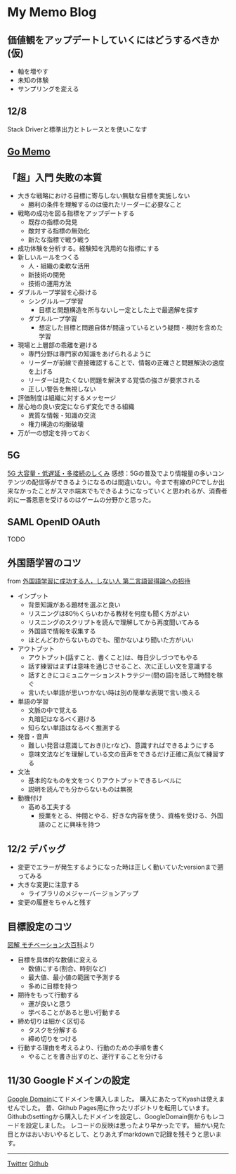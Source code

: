 # My Memo Blog

## 価値観をアップデートしていくにはどうするべきか(仮)
* 軸を増やす
* 未知の体験
* サンプリングを変える

## 12/8
Stack Driverと標準出力とトレースとを使いこなす

## [Go Memo](Go/Golang.md)

## 「超」入門 失敗の本質
* 大きな戦略における目標に寄与しない無駄な目標を実施しない
  * 勝利の条件を理解するのは優れたリーダーに必要なこと
* 戦略の成功を図る指標をアップデートする
  * 既存の指標の発見
  * 敵対する指標の無効化
  * 新たな指標で戦う戦う
* 成功体験を分析する。経験知を汎用的な指標にする
* 新しいルールをつくる
  * 人・組織の柔軟な活用
  * 新技術の開発
  * 技術の運用方法
* ダブルループ学習を心掛ける
  * シングルループ学習
    * 目標と問題構造を所与ないし一定とした上で最適解を探す
  * ダブルループ学習
    * 想定した目標と問題自体が間違っているという疑問・検討を含めた学習
* 現場と上層部の乖離を避ける
  * 専門分野は専門家の知識をあげられるように
  * リーダーが前線で直接確認することで、情報の正確さと問題解決の速度を上げる
  * リーダーは見たくない問題を解決する覚悟の強さが要求される
  * 正しい警告を無視しない
* 評価制度は組織に対するメッセージ
* 居心地の良い安定にならず変化できる組織
  * 異質な情報・知識の交流
  * 権力構造の均衡破壊
* 万が一の想定を持っておく

## 5G
[5G 大容量・低遅延・多接続のしくみ](https://www.amazon.co.jp/dp/B08CDN21X7/)
感想：5Gの普及でより情報量の多いコンテンツの配信等ができるようになるのは間違いない。今まで有線のPCでしか出来なかったことがスマホ端末でもできるようになっていくと思われるが、消費者的に一番恩恵を受けるのはゲームの分野かと思った。

## SAML OpenID OAuth
TODO

## 外国語学習のコツ
from [外国語学習に成功する人，しない人 第二言語習得論への招待](https://www.iwanami.co.jp/book/b265858.html)
* インプット
  * 背景知識がある題材を選ぶと良い
  * リスニングは80％くらいわかる教材を何度も聞く方がよい
  * リスニングのスクリプトを読んで理解してから再度聞いてみる
  * 外国語で情報を収集する
  * ほとんどわからないものでも、聞かないより聞いた方がいい
* アウトプット
  * アウトプット(話すこと、書くこと)は、毎日少しづつでもやる
  * 話す練習はまずは意味を通じさせること、次に正しい文を意識する
  * 話すときにコミュニケーションストラテジー(間の語)を話して時間を稼ぐ
  * 言いたい単語が思いつかない時は別の簡単な表現で言い換える
* 単語の学習
  * 文脈の中で覚える
  * 丸暗記はなるべく避ける
  * 知らない単語はなるべく推測する
* 発音・音声
  * 難しい発音は意識しておき(lとrなど)、意識すればできるようにする
  * 意味文法などを理解している文の音声をできるだけ正確に真似て練習する
* 文法
  * 基本的なものを文をつくりアウトプットできるレベルに
  * 説明を読んでも分からないものは無視
* 動機付け
  * 高める工夫する
    * 授業をとる、仲間とやる、好きな内容を使う、資格を受ける、外国語のことに興味を持つ

## 12/2 デバッグ
* 変更でエラーが発生するようになった時は正しく動いていたversionまで遡ってみる
* 大きな変更に注意する
  * ライブラリのメジャーバージョンアップ
* 変更の履歴をちゃんと残す

## 目標設定のコツ
[図解 モチベーション大百科](https://www.amazon.co.jp/dp/B0748CWPVS)より
* 目標を具体的な数値に変える
  * 数値にする(割合、時刻など)
  * 最大値、最小値の範囲で予測する
  * 多めに目標を持つ
* 期待をもって行動する
  * 運が良いと思う
  * 学べることがあると思い行動する
* 締め切りは細かく区切る
  * タスクを分解する
  * 締め切りをつける
* 行動する理由を考えるより、行動のための手順を書く
  * やることを書き出すのと、遂行することを分ける

## 11/30 Googleドメインの設定
[Google Domain](https://domains.google/intl/ja_jp/)にてドメインを購入しました。
購入にあたってKyashは使えませんでした。
昔、Github Pages用に作ったリポジトリを転用しています。
Githubのsettingから購入したドメインを設定し、GoogleDomain側からもレコードを設定しました。
レコードの反映は思ったより早かったです。
細かい見た目とかはおいおいやるとして、とりあえずmarkdownで記録を残そうと思います。

---

[Twitter](https://twitter.com/dyuji1)
[Github](https://github.com/d-yuji)

